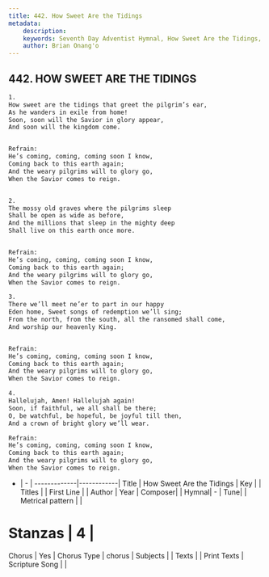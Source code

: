 ```yaml
---
title: 442. How Sweet Are the Tidings
metadata:
    description: 
    keywords: Seventh Day Adventist Hymnal, How Sweet Are the Tidings, , 
    author: Brian Onang'o
---
```



## 442. HOW SWEET ARE THE TIDINGS

```txt
1.
How sweet are the tidings that greet the pilgrim’s ear,
As he wanders in exile from home!
Soon, soon will the Savior in glory appear,
And soon will the kingdom come.


Refrain:
He’s coming, coming, coming soon I know,
Coming back to this earth again;
And the weary pilgrims will to glory go,
When the Savior comes to reign.


2.
The mossy old graves where the pilgrims sleep
Shall be open as wide as before,
And the millions that sleep in the mighty deep
Shall live on this earth once more.


Refrain:
He’s coming, coming, coming soon I know,
Coming back to this earth again;
And the weary pilgrims will to glory go,
When the Savior comes to reign.

3.
There we’ll meet ne’er to part in our happy
Eden home, Sweet songs of redemption we’ll sing;
From the north, from the south, all the ransomed shall come,
And worship our heavenly King.


Refrain:
He’s coming, coming, coming soon I know,
Coming back to this earth again;
And the weary pilgrims will to glory go,
When the Savior comes to reign.

4.
Hallelujah, Amen! Hallelujah again!
Soon, if faithful, we all shall be there;
O, be watchful, be hopeful, be joyful till then,
And a crown of bright glory we’ll wear.

Refrain:
He’s coming, coming, coming soon I know,
Coming back to this earth again;
And the weary pilgrims will to glory go,
When the Savior comes to reign.

```

- |   -  |
-------------|------------|
Title | How Sweet Are the Tidings |
Key |  |
Titles |  |
First Line |  |
Author | 
Year | 
Composer|  |
Hymnal|  - |
Tune|  |
Metrical pattern | |
# Stanzas | 4 |
Chorus | Yes |
Chorus Type | chorus |
Subjects |  |
Texts |  |
Print Texts | 
Scripture Song |  |
  
